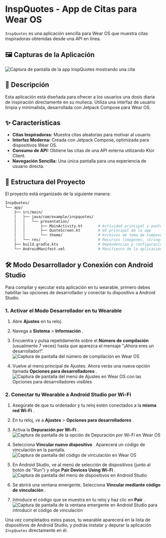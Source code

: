 # InspQuotes - App de Citas para Wear OS

`InspQuotes` es una aplicación sencilla para Wear OS que muestra citas inspiradoras obtenidas desde una API en línea.

## 🖼️ Capturas de la Aplicación

<!-- *(Aquí puedes insertar una captura de pantalla de la aplicación en funcionamiento)* un .gif en images-->
![Captura de pantalla de la app InspQuotes mostrando una cita](images/app.gif)



## 📜 Descripción

Esta aplicación está diseñada para ofrecer a los usuarios una dosis diaria de inspiración directamente en su muñeca. Utiliza una interfaz de usuario limpia y minimalista, desarrollada con Jetpack Compose para Wear OS.

## ✨ Características

* **Citas Inspiradoras:** Muestra citas aleatorias para motivar al usuario.
* **Interfaz Moderna:** Creada con Jetpack Compose, optimizada para dispositivos Wear OS.
* **Consumo de API:** Obtiene las citas de una API externa utilizando Ktor Client.
* **Navegación Sencilla:** Una única pantalla para una experiencia de usuario directa.

## 📂 Estructura del Proyecto

El proyecto está organizado de la siguiente manera:
```bash
InspQuotes/
└── app/
    ├── src/main/
    │   ├── java/com/example/inspquotes/
    │   │   └── presentation/
    │   │       ├── MainActivity.kt       # Actividad principal y punto de entrada
    │   │       ├── QuoteScreen.kt        # UI principal de la app
    │   │       └── theme/                # Archivos de tema de Compose
    │   └── res/                          # Recursos (imágenes, strings, etc.)
    ├── build.gradle.kts                  # Dependencias y configuración de la app
    └── AndroidManifest.xml               # Manifiesto de la aplicación
```

## 🛠️ Modo Desarrollador y Conexión con Android Studio

Para compilar y ejecutar esta aplicación en tu wearable, primero debes habilitar las opciones de desarrollador y conectar tu dispositivo a Android Studio.

### 1. Activar el Modo Desarrollador en tu Wearable

1. Abre **Ajustes** en tu reloj.
2. Navega a **Sistema** >  **Información** .
3. Encuentra y pulsa repetidamente sobre el **Número de compilación** (usualmente 7 veces) hasta que aparezca el mensaje "¡Ahora eres un desarrollador!".
   ![Captura de pantalla del número de compilación en Wear OS](images/sc1.png)

4. Vuelve al menú principal de Ajustes. Ahora verás una nueva opción llamada  **Opciones para desarrolladores** .
![Captura de pantalla del menú de Ajustes en Wear OS con las Opciones para desarrolladores visibles](images/sc2.png)


### 2. Conectar tu Wearable a Android Studio por Wi-Fi

1. Asegúrate de que tu ordenador y tu reloj estén conectados a la  **misma red Wi-Fi** .
2. En tu reloj, ve a **Ajustes** >  **Opciones para desarrolladores** .
3. Activa la  **Depuración por Wi-Fi** .
    ![Captura de pantalla de la opción de Depuración por Wi-Fi en Wear OS](images/sc3.png)

4. Selecciona  **Vincular nuevo dispositivo** . Aparecerá un código de vinculación en la pantalla.  
    ![Captura de pantalla del código de vinculación en Wear OS](images/sc4.png)

5. En Android Studio, ve al menú de selección de dispositivos (junto al botón de "Run") y elige  **Pair Devices Using Wi-Fi** .
![Captura de pantalla del menú de dispositivos en Android Studio](images/sc5.png)

6. Se abrirá una ventana emergente. Selecciona  **Vincular mediante código de vinculación** .
7. Introduce el código que se muestra en tu reloj y haz clic en  **Pair** .
![Captura de pantalla de la ventana emergente en Android Studio para introducir el código de vinculación](images/sc6.png)


Una vez completados estos pasos, tu wearable aparecerá en la lista de dispositivos de Android Studio, y podrás instalar y depurar la aplicación `InspQuotes` directamente en él.
